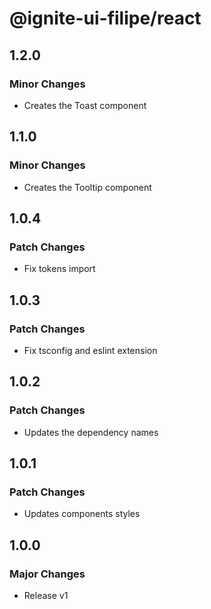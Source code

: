 # @ignite-ui-filipe/react

## 1.2.0

### Minor Changes

- Creates the Toast component

## 1.1.0

### Minor Changes

- Creates the Tooltip component

## 1.0.4

### Patch Changes

- Fix tokens import

## 1.0.3

### Patch Changes

- Fix tsconfig and eslint extension

## 1.0.2

### Patch Changes

- Updates the dependency names

## 1.0.1

### Patch Changes

- Updates components styles

## 1.0.0

### Major Changes

- Release v1
